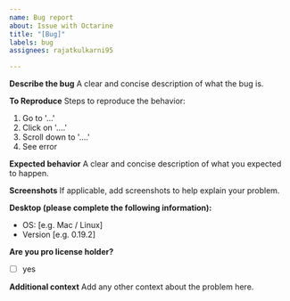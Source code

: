 ```yaml
---
name: Bug report
about: Issue with Octarine
title: "[Bug]"
labels: bug
assignees: rajatkulkarni95

---
```


**Describe the bug**
A clear and concise description of what the bug is.

**To Reproduce**
Steps to reproduce the behavior:
1. Go to '...'
2. Click on '....'
3. Scroll down to '....'
4. See error

**Expected behavior**
A clear and concise description of what you expected to happen.

**Screenshots**
If applicable, add screenshots to help explain your problem.

**Desktop (please complete the following information):**
 - OS: [e.g. Mac / Linux]
 - Version [e.g. 0.19.2]

**Are you pro license holder?**
- [ ] yes

**Additional context**
Add any other context about the problem here.
